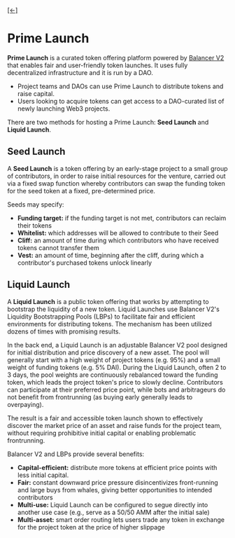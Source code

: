 [\[←\]](../prime-dao.md)

# Prime Launch

**Prime Launch** is a curated token offering platform powered by [Balancer V2](https://docs.balancer.fi/) that enables fair and user-friendly token launches. It uses fully decentralized infrastructure and it is run by a DAO.

- Project teams and DAOs can use Prime Launch to distribute tokens and raise capital.
- Users looking to acquire tokens can get access to a DAO-curated list of newly launching Web3 projects.

There are two methods for hosting a Prime Launch: **Seed Launch** and **Liquid Launch**.

## Seed Launch

A **Seed Launch** is a token offering by an early-stage project to a small group of contributors, in order to raise initial resources for the venture, carried out via a fixed swap function whereby contributors can swap the funding token for the seed token at a fixed, pre-determined price.

Seeds may specify:
- **Funding target:** if the funding target is not met, contributors can reclaim their tokens
- **Whitelist:** which addresses will be allowed to contribute to their Seed
- **Cliff:** an amount of time during which contributors who have received tokens cannot transfer them
- **Vest:** an amount of time, beginning after the cliff, during which a contributor's purchased tokens unlock linearly

## Liquid Launch

A **Liquid Launch** is a public token offering that works by attempting to bootstrap the liquidity of a new token. Liquid Launches use Balancer V2's Liquidity Bootstrapping Pools (LBPs) to facilitate fair and efficient environments for distributing tokens. The mechanism has been utilized dozens of times with promising results.

In the back end, a Liquid Launch is an adjustable Balancer V2 pool designed for initial distribution and price discovery of a new asset. The pool will generally start with a high weight of project tokens (e.g. 95%) and a small weight of funding tokens (e.g. 5% DAI). During the Liquid Launch, often 2 to 3 days, the pool weights are continuously rebalanced toward the funding token, which leads the project token's price to slowly decline. Contributors can participate at their preferred price point, while bots and arbitrageurs do not benefit from frontrunning (as buying early generally leads to overpaying).

The result is a fair and accessible token launch shown to effectively discover the market price of an asset and raise funds for the project team, without requiring prohibitive initial capital or enabling problematic frontrunning.

Balancer V2 and LBPs provide several benefits:
- **Capital-efficient:** distribute more tokens at efficient price points with less initial capital.
- **Fair:** constant downward price pressure disincentivizes front-running and large buys from whales, giving better opportunities to intended contributors
- **Multi-use:** Liquid Launch can be configured to segue directly into another use case (e.g., serve as a 50/50 AMM after the initial sale)
- **Multi-asset:** smart order routing lets users trade any token in exchange for the project token at the price of higher slippage
